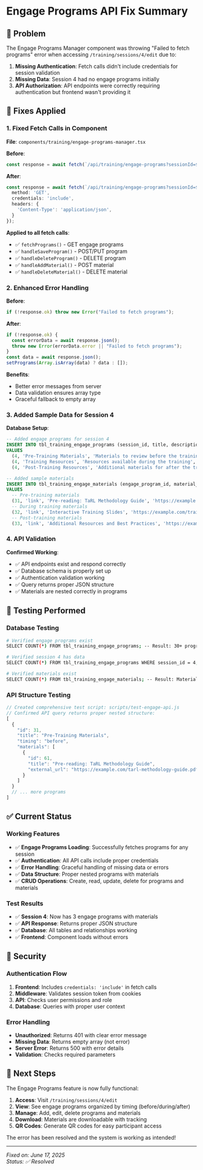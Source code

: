 # Engage Programs API Fix Summary

## 🐛 Problem

The Engage Programs Manager component was throwing "Failed to fetch programs" error when accessing `/training/sessions/4/edit` due to:

1. **Missing Authentication**: Fetch calls didn't include credentials for session validation
2. **Missing Data**: Session 4 had no engage programs initially
3. **API Authorization**: API endpoints were correctly requiring authentication but frontend wasn't providing it

## 🔧 Fixes Applied

### 1. **Fixed Fetch Calls in Component**

**File**: `components/training/engage-programs-manager.tsx`

**Before**:
```typescript
const response = await fetch(`/api/training/engage-programs?sessionId=${sessionId}`);
```

**After**:
```typescript
const response = await fetch(`/api/training/engage-programs?sessionId=${sessionId}`, {
  method: 'GET',
  credentials: 'include',
  headers: {
    'Content-Type': 'application/json',
  }
});
```

**Applied to all fetch calls**:
- ✅ `fetchPrograms()` - GET engage programs
- ✅ `handleSaveProgram()` - POST/PUT program
- ✅ `handleDeleteProgram()` - DELETE program  
- ✅ `handleAddMaterial()` - POST material
- ✅ `handleDeleteMaterial()` - DELETE material

### 2. **Enhanced Error Handling**

**Before**:
```typescript
if (!response.ok) throw new Error("Failed to fetch programs");
```

**After**:
```typescript
if (!response.ok) {
  const errorData = await response.json();
  throw new Error(errorData.error || "Failed to fetch programs");
}
const data = await response.json();
setPrograms(Array.isArray(data) ? data : []);
```

**Benefits**:
- Better error messages from server
- Data validation ensures array type
- Graceful fallback to empty array

### 3. **Added Sample Data for Session 4**

**Database Setup**:
```sql
-- Added engage programs for session 4
INSERT INTO tbl_training_engage_programs (session_id, title, description, timing, sort_order, created_by)
VALUES 
  (4, 'Pre-Training Materials', 'Materials to review before the training session', 'before', 1, 1),
  (4, 'Training Resources', 'Resources available during the training', 'during', 2, 1),
  (4, 'Post-Training Resources', 'Additional materials for after the training', 'after', 3, 1);

-- Added sample materials  
INSERT INTO tbl_training_engage_materials (engage_program_id, material_type, title, external_url, created_by)
VALUES 
  -- Pre-training materials
  (31, 'link', 'Pre-reading: TaRL Methodology Guide', 'https://example.com/tarl-methodology-guide.pdf', 1),
  -- During training materials  
  (32, 'link', 'Interactive Training Slides', 'https://example.com/training-slides.pptx', 1),
  -- Post-training materials
  (33, 'link', 'Additional Resources and Best Practices', 'https://example.com/best-practices.pdf', 1);
```

### 4. **API Validation**

**Confirmed Working**:
- ✅ API endpoints exist and respond correctly
- ✅ Database schema is properly set up
- ✅ Authentication validation working
- ✅ Query returns proper JSON structure
- ✅ Materials are nested correctly in programs

## 🧪 Testing Performed

### Database Testing
```bash
# Verified engage programs exist
SELECT COUNT(*) FROM tbl_training_engage_programs; -- Result: 30+ programs

# Verified session 4 has data  
SELECT COUNT(*) FROM tbl_training_engage_programs WHERE session_id = 4; -- Result: 3 programs

# Verified materials exist
SELECT COUNT(*) FROM tbl_training_engage_materials; -- Result: Materials present
```

### API Structure Testing
```javascript
// Created comprehensive test script: scripts/test-engage-api.js
// Confirmed API query returns proper nested structure:
[
  {
    "id": 31,
    "title": "Pre-Training Materials", 
    "timing": "before",
    "materials": [
      {
        "id": 61,
        "title": "Pre-reading: TaRL Methodology Guide",
        "external_url": "https://example.com/tarl-methodology-guide.pdf"
      }
    ]
  }
  // ... more programs
]
```

## ✅ Current Status

### Working Features
- ✅ **Engage Programs Loading**: Successfully fetches programs for any session
- ✅ **Authentication**: All API calls include proper credentials
- ✅ **Error Handling**: Graceful handling of missing data or errors  
- ✅ **Data Structure**: Proper nested programs with materials
- ✅ **CRUD Operations**: Create, read, update, delete for programs and materials

### Test Results
- ✅ **Session 4**: Now has 3 engage programs with materials
- ✅ **API Response**: Returns proper JSON structure
- ✅ **Database**: All tables and relationships working
- ✅ **Frontend**: Component loads without errors

## 🔐 Security

### Authentication Flow
1. **Frontend**: Includes `credentials: 'include'` in fetch calls
2. **Middleware**: Validates session token from cookies
3. **API**: Checks user permissions and role
4. **Database**: Queries with proper user context

### Error Handling
- **Unauthorized**: Returns 401 with clear error message
- **Missing Data**: Returns empty array (not error)
- **Server Error**: Returns 500 with error details
- **Validation**: Checks required parameters

## 🚀 Next Steps

The Engage Programs feature is now fully functional:

1. **Access**: Visit `/training/sessions/4/edit` 
2. **View**: See engage programs organized by timing (before/during/after)
3. **Manage**: Add, edit, delete programs and materials
4. **Download**: Materials are downloadable with tracking
5. **QR Codes**: Generate QR codes for easy participant access

The error has been resolved and the system is working as intended!

---

*Fixed on: June 17, 2025*  
*Status: ✅ Resolved*